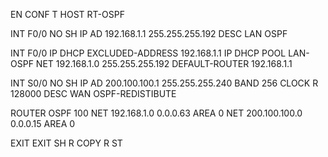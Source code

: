 EN
CONF T
HOST RT-OSPF

INT F0/0
NO SH
IP AD 192.168.1.1 255.255.255.192
DESC LAN OSPF


INT F0/0
IP DHCP EXCLUDED-ADDRESS 192.168.1.1
IP DHCP POOL LAN-OSPF
NET 192.168.1.0 255.255.255.192
DEFAULT-ROUTER 192.168.1.1


INT S0/0
NO SH
IP AD 200.100.100.1 255.255.255.240
BAND 256
CLOCK R 128000
DESC WAN OSPF-REDISTIBUTE


ROUTER OSPF 100
NET 192.168.1.0 0.0.0.63 AREA 0
NET 200.100.100.0 0.0.0.15 AREA 0

EXIT
EXIT
SH R
COPY R ST